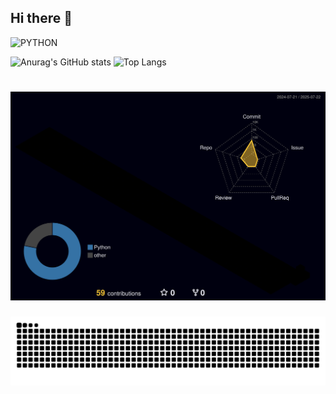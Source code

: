 ## Hi there 👋

![PYTHON](https://img.shields.io/badge/python-3776AB?style=for-the-badge&logo=python&logoColor=white)


![Anurag's GitHub stats](https://github-readme-stats.vercel.app/api?username=Ssongnya&show_icons=true&theme=radical)
![Top Langs](https://github-readme-stats.vercel.app/api/top-langs/?username=Ssongnya&layout=compact)
# ![](./profile-3d-contrib/profile-night-rainbow.svg)
<div align="center">
  <img src="https://raw.githubusercontent.com/ssongnya/ssongnya/output/github-snake-dark.svg" />
</div>

